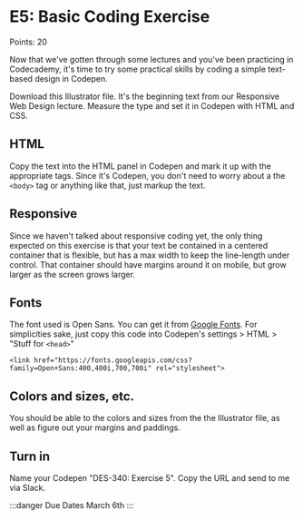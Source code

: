 # E5: Basic Coding Exercise

Points: 20

Now that we've gotten through some lectures and you've been practicing in Codecademy, it's time to try some practical skills by coding a simple text-based design in Codepen.

Download this Illustrator file. It's the beginning text from our Responsive Web Design lecture. Measure the type and set it in Codepen with HTML and CSS.

## HTML

Copy the text into the HTML panel in Codepen and mark it up with the appropriate tags. Since it's Codepen, you don't need to worry about a the `<body>` tag or anything like that, just markup the text. 

## Responsive

Since we haven't talked about responsive coding yet, the only thing expected on this exercise is that your text be contained in a centered container that is flexible, but has a max width to keep the line-length under control. That container should have margins around it on mobile, but grow larger as the screen grows larger.

## Fonts

The font used is Open Sans. You can get it from [Google Fonts](https://fonts.google.com/). For simplicities sake, just copy this code into Codepen's settings > HTML > "Stuff for `<head>`"

`<link href="https://fonts.googleapis.com/css?family=Open+Sans:400,400i,700,700i" rel="stylesheet">`

## Colors and sizes, etc.

You should be able to the colors and sizes from the the Illustrator file, as well as figure out your margins and paddings.

## Turn in

Name your Codepen "DES-340: Exercise 5". Copy the URL and send to me via Slack.

:::danger Due Dates
March 6th
:::
